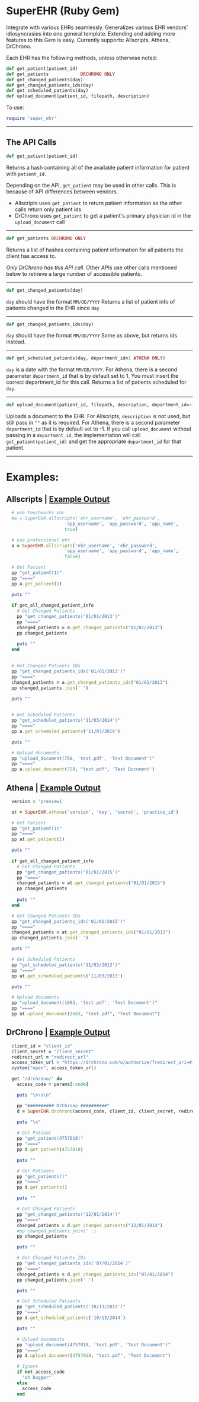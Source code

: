 # SuperEHR (Ruby Gem)
Integrate with various EHRs seamlessly. Generalizes various EHR vendors' idiosyncrasies into one general template. Extending and adding more features to this Gem is easy. Currently supports: Allscripts, Athena, DrChrono.

Each EHR has the following methods, unless otherwise noted:

```ruby
def get_patient(patient_id)
def get_patients            DRCHRONO ONLY
def get_changed_patients(day)
def get_changed_patients_ids(day)
def get_scheduled_patients(day)
def upload_document(patient_id, filepath, description)
```

To use:

```ruby
require 'super_ehr'
```
---

The API Calls
---
```ruby
def get_patient(patient_id)
```
Returns a hash containing all of the available patient information for patient with `patient_id`.

Depending on the API, `get_patient` may be used in other calls. This is because of API differences between vendors.
* Allscripts uses `get_patient` to return patient information as the other calls return only patient ids
* DrChrono uses `get_patient` to get a patient's primary physician id in the `upload_document` call

---
```ruby
def get_patients DRCHRONO ONLY
```
Returns a list of hashes containing patient information for all patients the client has access to.

_Only DrChrono has this API call._ Other APIs use other calls mentioned below to retrieve a large number of accessible patients.

---
```ruby
def get_changed_patients(day)
```
`day` should have the format `MM/DD/YYYY`
Returns a list of patient info of patients changed in the EHR since `day`

---
```ruby
def get_changed_patients_ids(day)
```
`day` should have the format `MM/DD/YYYY`
Same as above, but returns ids instead.

---
```ruby
def get_scheduled_patients(day, department_id=1 ATHENA ONLY)
```
`day` is a date with the format `MM/DD/YYYY`. For Athena, there is a second parameter `department_id` that is by default set to 1. You must insert the correct department_id for this call.
Returns a list of patients scheduled for `day`.

---
```ruby
def upload_document(patient_id, filepath, description, department_id=-1)
```
Uploads a document to the EHR. For Allscripts, `description` is not used, but still pass in `""` as it is required. For Athena, there is a second parameter `department_id` that is by default set to -1. If you call `upload_document` without passing in a `department_id`, the implementation will call `get_patient(patient_id)` and get the appropriate `department_id` for that patient.

---

Examples:
===

Allscripts | [Example Output](https://github.com/briansudo/SuperEHR/blob/master/examples/allscripts.txt)
---
```ruby
  # use touchworks ehr
  #a = SuperEHR.allscripts('ehr_username', 'ehr_password', 
                      'app_username', 'app_password', 'app_name',
                      true)

  # use professional ehr
  a = SuperEHR.allscripts('ehr_username', 'ehr_password', 
                      'app_username', 'app_password', 'app_name',
                      false)

  # Get Patient
  pp "get_patient(1)"
  pp "===="
  pp a.get_patient(1)

  puts ""
  
  if get_all_changed_patient_info
    # Get Changed Patients
    pp "get_changed_patients('01/01/2013')"
    pp "===="
    changed_patients = a.get_changed_patients("01/01/2013")
    pp changed_patients

    puts ""
  end
 
  
  # Get Changed Patients IDs
  pp "get_changed_patients_ids('01/01/2013')"
  pp "===="
  changed_patients = a.get_changed_patients_ids("01/01/2013")
  pp changed_patients.join(' ')

  puts ""
  

  # Get Scheduled Patients
  pp "get_scheduled_patients('11/03/2014')"
  pp "===="
  pp a.get_scheduled_patients('11/03/2014')

  puts ""

  # Upload documents
  pp "upload_document(758, 'test.pdf', 'Test Document')"
  pp "===="
  pp a.upload_document(758, "test.pdf", 'Test Document')
```

Athena | [Example Output](https://github.com/briansudo/SuperEHR/blob/master/examples/athena.txt)
---
```ruby
  version = 'preview1'

  at = SuperEHR.athena('version', 'key', 'secret', 'practice_id')

  # Get Patient
  pp "get_patient(1)"
  pp "===="
  pp at.get_patient(1)

  puts ""
  
  if get_all_changed_patient_info
    # Get Changed Patients
    pp "get_changed_patients('01/01/2015')"
    pp "===="
    changed_patients = at.get_changed_patients("01/01/2015")
    pp changed_patients
    
    puts ""
  end

  # Get Changed Patients IDs
  pp "get_changed_patients_ids('01/01/2015')"
  pp "===="
  changed_patients = at.get_changed_patients_ids("01/01/2015")
  pp changed_patients.join(' ')

  puts ""

  # Get Scheduled Patients
  pp "get_scheduled_patients('11/03/2013')"
  pp "===="
  pp at.get_scheduled_patients('11/03/2013')

  puts ""

  # Upload documents
  pp "upload_document(1683, 'test.pdf', 'Test Document')"
  pp "===="
  pp at.upload_document(1683, "test.pdf", "Test Document")
```

DrChrono | [Example Output](https://github.com/briansudo/SuperEHR/blob/master/examples/drchrono.txt)
---
```ruby
  client_id = "client_id"
  client_secret = "client_secret"
  redirect_url = "redirect_url"
  access_token_url = "https://drchrono.com/o/authorize/?redirect_uri=#{redirect_url}/&response_type=code&client_id=#{client_id}"
  system("open", access_token_url)

  get '/drchrono/' do
    access_code = params[:code]

    puts "\n\n\n"

    pp "########## DrChrono ##########"
    d = SuperEHR.drchrono(access_code, client_id, client_secret, redirect_url)
    
    puts "\n"

    # Get Patient
    pp "get_patient(4757018)"
    pp "===="
    pp d.get_patient(4757018)

    puts ""

    # Get Patients
    pp "get_patients()"
    pp "===="
    pp d.get_patients()

    puts ""

    # Get Changed Patients
    pp "get_changed_patients('12/01/2014')"
    pp "===="
    changed_patients = d.get_changed_patients("12/01/2014")
    #pp changed_patients.join(' ') 
    pp changed_patients

    puts ""

    # Get Changed Patients IDs
    pp "get_changed_patients_ids('07/01/2014')"
    pp "===="
    changed_patients = d.get_changed_patients_ids("07/01/2014")
    pp changed_patients.join(' ')

    puts ""

    # Get Scheduled Patients
    pp "get_scheduled_patients('10/13/2012')"
    pp "===="
    pp d.get_scheduled_patients('10/13/2014')

    puts ""

    # Upload documents
    pp "upload_document(4757018, 'test.pdf', 'Test Document')"
    pp "===="
    pp d.upload_document(4757018, "test.pdf", "Test Document")

    # Ignore
    if not access_code
      "oh bugger"
    else
      access_code
    end
```
